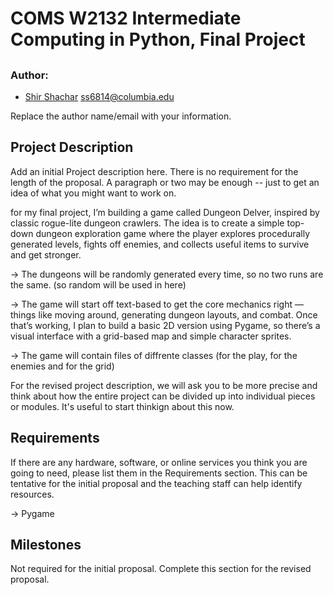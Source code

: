 # COMS W2132 Intermediate Computing in Python, Final Project 
## <Dungeon Delver: A Rogue-lite Dungeon Crawler>

### Author:
- [Shir Shachar](https://github.com/ShirShachar) <ss6814@columbia.edu>
 
Replace the author name/email with your information.

## Project Description
Add an initial Project description here. There is no requirement for the length of the proposal. A paragraph or two may be enough -- just to get an idea of what you might want to work on. 

for my final project, I’m building a game called Dungeon Delver, inspired by classic rogue-lite dungeon crawlers. The idea is to create a simple top-down dungeon exploration game where the player explores procedurally generated levels, fights off enemies, and collects useful items to survive and get stronger.

-> The dungeons will be randomly generated every time, so no two runs are the same. (so random will be used in here)

-> The game will start off text-based to get the core mechanics right — things like moving around,
generating dungeon layouts, and combat. Once that’s working, I plan to build a basic 2D version using Pygame, so there’s a visual interface with a grid-based map and simple character sprites.

-> The game will contain files of diffrente classes (for the play, for the enemies and for the grid) 

For the revised project description, we will ask you to be more precise and think about how the entire project can be divided up into individual pieces or modules. It's useful to start thinkign about this now.

## Requirements 
If there are any hardware, software, or online services you think you are going to need, please list them in the Requirements section. This can be tentative for the initial proposal and the teaching staff can help identify resources.

-> Pygame


## Milestones 
Not required for the initial proposal. Complete this section for the revised proposal.

